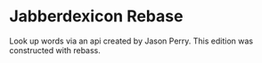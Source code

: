# Jabberdexicon Rebase

Look up words via an api created by Jason Perry.  This edition was constructed with rebass.
